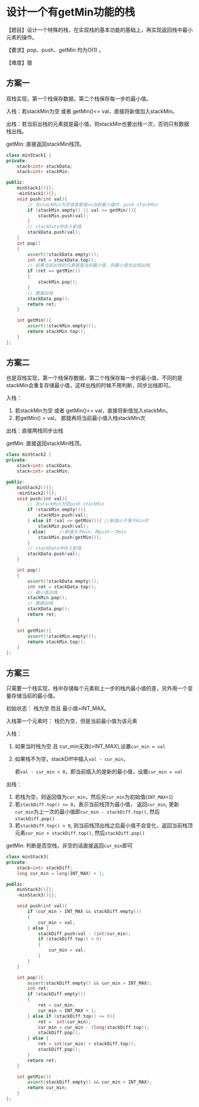 # 设计一个有getMin功能的栈
【题目】设计一个特殊的栈，在实现栈的基本功能的基础上，再实现返回栈中最小元素的操作。

【要求】pop、push、getMin 均为O(1) 。

【难度】狼


## 方案一 
双栈实现，第一个栈保存数据，第二个栈保存每一步的最小值。

入栈：若stackMin为空 或者 getMin()<= val，直接将新值加入stackMin。

出栈：若当前出栈的元素就是最小值，则stackMin也要出栈一次，否则只有数据栈出栈。

getMin: 直接返回stackMin栈顶。
``` cpp
class minStack1 {
private:
    stack<int> stackData;
    stack<int> stackMin; 

public:
    minStack1(){};
    ~minStack1(){};
    void push(int val){
        // 在stackMin为空或者新值<=当前最小值时，push stackMin
        if (stackMin.empty() || val <= getMin()){
            stackMin.push(val);
        }
        // stackData中存入新值
        stackData.push(val);
    }
    int pop()
    {
        assert(!stackData.empty());
        int ret = stackData.top();
        // 如果当前出栈的元素就是当前最小值，则最小值也出栈出栈
        if (ret == getMin())
        {
            stackMin.pop();
        }
        // 数据出栈
        stackData.pop();
        return ret;
    }

    int getMin(){
        assert(!stackMin.empty());
        return stackMin.top();
    }
};
```

## 方案二 
也是双栈实现，第一个栈保存数据，第二个栈保存每一步的最小值，不同的是stackMin会重复存储最小值，这样出栈的时候不用判断，同步出栈即可。

入栈：
1. 若stackMin为空 或者 getMin()<= val，直接将新值加入stackMin。
2. 若getMin() > val， 那就再将当前最小值入栈stackMin次

出栈：直接两栈同步出栈

getMin: 直接返回stackMin栈顶。
``` cpp
class minStack2 {
private:
    stack<int> stackData;
    stack<int> stackMin; 

public:
    minStack2(){};
    ~minStack2(){};
    void push(int val){
        // 在stackMin为空push stackMin
        if (stackMin.empty()){
            stackMin.push(val);
        } else if (val <= getMin()){ //新值小于等于min时
            stackMin.push(val);
        } else{     //新值大于min，再push一次min
            stackMin.push(getMin());
        }
        // stackData中存入新值
        stackData.push(val);
    }

    int pop()
    {
        assert(!stackData.empty());
        int ret = stackData.top();
        // 最小值出栈
        stackMin.pop(); 
        // 数据出栈
        stackData.pop();
        return ret;
    }

    int getMin(){
        assert(!stackMin.empty());
        return stackMin.top();
    }
};
```
## 方案三 
只需要一个栈实现，栈中存储每个元素和上一步的栈内最小值的差，另外用一个变量存储当前的最小值。 

初始状态： 栈为空 而且 最小值>INT_MAX。

入栈第一个元素时： 栈仍为空，但是当前最小值为该元素

入栈： 
1. 如果当时栈为空 且 cur_min无效(>INT_MAX),设置```cur_min = val```
2. 如果栈不为空，stackDiff中插入```val - cur_min```，

    若```val - cur_min < 0```，即当前插入的是新的最小值，设置```cur_min = val ```

出栈：
1. 若栈为空，则返回值为```cur_min```，然后另```cur_min```为初始值(```INT_MAX+1```)
2. 若```stackDiff.top() <= 0```，表示当前栈顶为最小值， 返回```cur_min```, 更新```cur_min```为上一次的最小值即```cur_min - stackDiff.top()```, 然后```stackDiff.pop()```
3. 若```stackDiff.top() > 0```, 则当前栈顶出栈之后最小值不会变化，返回当前栈顶元素```cur_min + stackDiff.top()```, 然后```stackDiff.pop()```

getMin: 判断是否空栈，非空的话直接返回```cur_min```即可
```cpp
class minStack3{
private:
    stack<int> stackDiff;
    long cur_min = long(INT_MAX) + 1;

public:
    minStack3(){};
    ~minStack3(){};

    void push(int val){
        if (cur_min > INT_MAX && stackDiff.empty())
        {
            cur_min = val;
        } else {
            stackDiff.push(val - (int)cur_min);
            if (stackDiff.top() < 0)
            {
                cur_min = val;
            }
        }
    }

    int pop(){
        assert(stackDiff.empty() && cur_min > INT_MAX);
        int ret;
        if (stackDiff.empty())
        {
            ret = cur_min;
            cur_min = INT_MAX + 1;
        } else if (stackDiff.top() <= 0){
            ret =  int(cur_min);
            cur_min = cur_min - (long)stackDiff.top();
            stackDiff.pop();
        } else {
            ret = int(cur_min) + stackDiff.top();
            stackDiff.pop();
        }
        return ret;
    }

    int getMin(){
        assert(stackDiff.empty() && cur_min > INT_MAX);
        return cur_min;
    } 
};
```